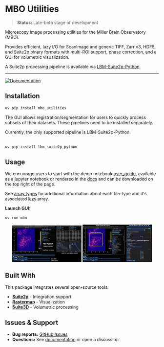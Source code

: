 # MBO Utilities

> **Status:** Late-beta stage of development


Microscopy image processing utilities for the Miller Brain Observatory (MBO).

Provides efficient, lazy I/O for ScanImage and generic TIFF, Zarr v3, HDF5, and Suite2p binary formats with multi-ROI support, phase correction, and a GUI for volumetric visualization.

A Suite2p processing pipeline is available via [LBM-Suite2p-Python](https://github.com/MillerBrainObservatory/LBM-Suite2p-Python).

---

[![Documentation](https://img.shields.io/badge/Documentation-black?style=for-the-badge&logo=readthedocs&logoColor=white)](https://millerbrainobservatory.github.io/mbo_utilities/)

## Installation

```bash
uv pip install mbo_utilities
```

The GUI allows registration/segmentation for users to quickly process subsets of their datasets. These pipelines need to be installed separately.

Currently, the only supported pipeline is LBM-Suite2p-Python.

```bash

uv pip install lbm_suite2p_python

```

## Usage

We encourage users to start with the demo notebook [user_guide](./demos/user_guide.ipynb), available as a jupyter notebook or rendered in the [docs](https://millerbrainobservatory.github.io/mbo_utilities/user_guide.html) and can be downloaded on the top right of the page.

See [array types](https://millerbrainobservatory.github.io/mbo_utilities/array_types.html) for additional information about each file-type and it's associated lazy array.


**Launch GUI:**

```bash
uv run mbo
```

<p align="center">
  <img src="docs/_images/GUI_Slide1.png" alt="GUI Screenshot" width="45%">
  <img src="docs/_images/GUI_Slide2.png" alt="GUI Screenshot" width="45%">
</p>


## Built With

This package integrates several open-source tools:

- **[Suite2p](https://github.com/MouseLand/suite2p)** - Integration support
- **[Rastermap](https://github.com/MouseLand/rastermap)** - Visualization
- **[Suite3D](https://github.com/alihaydaroglu/suite3d)** - Volumetric processing

## Issues & Support

- **Bug reports:** [GitHub Issues](https://github.com/MillerBrainObservatory/mbo_utilities/issues)
- **Questions:** See [documentation](https://millerbrainobservatory.github.io/mbo_utilities/) or open a discussion
